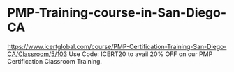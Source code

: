 # PMP-Training-course-in-San-Diego-CA
https://www.icertglobal.com/course/PMP-Certification-Training-San-Diego-CA/Classroom/5/103    Use Code: ICERT20 to avail 20% OFF on our PMP Certification Classroom Training.
